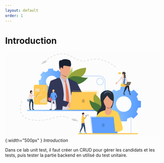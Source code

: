 ```yaml
---
layout: default
order: 1
---
```



# Introduction

![Introduction](./images/intro.jpg){:width="500px" }
*Introduction*

<!-- note -->

Dans ce lab unit test, il faut créer un CRUD pour gérer les candidats et les tests, puis tester la partie backend en utilisé du test unitaire.

